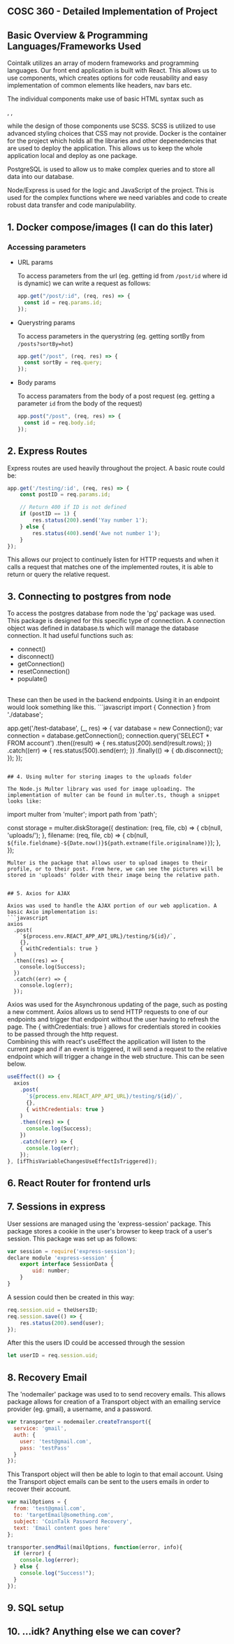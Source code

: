 ## COSC 360 - Detailed Implementation of Project


## Basic Overview & Programming Languages/Frameworks Used

Cointalk utilizes an array of modern frameworks and programming languages. Our front end application is built with React. 
This allows us to use components, which creates options for code reusability and easy implementation of common elements like headers, nav bars etc. 

The individual components make use of basic HTML syntax such as <div>, <a>, <p> while the design of those components use SCSS. SCSS is utilized to use advanced styling choices that CSS may not provide.
Docker is the container for the project which holds all the libraries and other depenedencies that are used to deploy the application. This allows us to keep the whole application local and deploy as one package.
 
 PostgreSQL is used to allow us to make complex queries and to store all data into our database.
 
 Node/Express is used for the logic and JavaScript of the project. This is used for the complex functions where we need variables and code to create robust data transfer and code manipulability.

## 1. Docker compose/images (I can do this later)

### Accessing parameters

- URL params

  To access parameters from the url (eg. getting id from `/post/id` where id is dynamic) we can write a request as follows:

  ```javascript
  app.get("/post/:id", (req, res) => {
    const id = req.params.id;
  });
  ```

- Querystring params

  To access parameters in the querystring (eg. getting sortBy from `/posts?sortBy=hot`)

  ```javascript
  app.get("/post", (req, res) => {
    const sortBy = req.query;
  });
  ```

- Body params

  To access paramaters from the body of a post request (eg. getting a parameter `id` from the body of the request)

  ```javascript
  app.post("/post", (req, res) => {
    const id = req.body.id;
  });
  ```

## 2. Express Routes
Express routes are used heavily throughout the project. A basic route could be:
```javascript
app.get('/testing/:id', (req, res) => {
    const postID = req.params.id;

    // Return 400 if ID is not defined
    if (postID == 1) { 
        res.status(200).send('Yay number 1');
    } else {
        res.status(400).send('Awe not number 1');
    }
});
```
This allows our project to continuely listen for HTTP requests and when it calls a request that matches one of the implemented routes, it is able to return or query the relative request. 

## 3. Connecting to postgres from node

To access the postgres database from node the 'pg' package was used. This package is designed for this specific type of connection.
A connection object was defined in database.ts which will manage the database connection. It had useful functions such as:
- connect()
- disconnect()
- getConnection()
- resetConnection()
- populate()
<br>
These can then be used in the backend endpoints. Using it in an endpoint would look something like this.
```javascript
import { Connection } from './database';

app.get('/test-database', (_, res) => {
    var database = new Connection();
    var connection = database.getConnection();
    connection.query('SELECT * FROM account')
        .then((result) => {
            res.status(200).send(result.rows);
        })
        .catch((err) => {
            res.status(500).send(err);
        })
        .finally(() => {
            db.disconnect();
        });
});
```

## 4. Using multer for storing images to the uploads folder

The Node.js Multer library was used for image uploading. The implementation of multer can be found in multer.ts, though a snippet looks like:

```
import multer from 'multer';
import path from 'path';

const storage = multer.diskStorage({
    destination: (req, file, cb) => {
        cb(null, 'uploads/');
    },
    filename: (req, file, cb) => {
        cb(null, `${file.fieldname}-${Date.now()}${path.extname(file.originalname)}`);
    },
});

```
Multer is the package that allows user to upload images to their profile, or to their post. From here, we can see the pictures will be stored in 'uploads' folder with their image being the relative path.


## 5. Axios for AJAX

Axios was used to handle the AJAX portion of our web application. A basic Axio implementation is:
```javascript
axios
  .post(
    `${process.env.REACT_APP_API_URL}/testing/${id}/`,
    {},
    { withCredentials: true }
  )
  .then((res) => {
    console.log(Success);
  })
  .catch((err) => {
    console.log(err);
  });
```
  Axios was used for the Asynchronous updating of the page, such as posting a new comment. Axios allows us to send HTTP requests to one of our endpoints and trigger that endpoint without the user having to refresh the page. The { withCredentials: true } allows for credentials stored in cookies to be passed through the http request.
<br>
Combining this with react's useEffect the application will listen to the current page and if an event is triggered, it will send a request to the relative endpoint which will trigger a change in the web structure. This can be seen below.
```javascript
useEffect(() => {
  axios
    .post(
      `${process.env.REACT_APP_API_URL}/testing/${id}/`,
      {},
      { withCredentials: true }
    )
    .then((res) => {
      console.log(Success);
    })
    .catch((err) => {
      console.log(err);
    });
}, [ifThisVariableChangesUseEffectIsTriggered]);
```

## 6. React Router for frontend urls

## 7. Sessions in express

User sessions are managed using the 'express-session' package. This package stores a cookie in the user's browser to keep track of a user's session. This package was set up as follows:
```javascript
var session = require('express-session');
declare module 'express-session' {
    export interface SessionData {
        uid: number;
    }
}
```
A session could then be created in this way:
```javascript
req.session.uid = theUsersID;
req.session.save(() => {
    res.status(200).send(user);
});
```
After this the users ID could be accessed through the session
```javascript
let userID = req.session.uid;
```

## 8. Recovery Email

The 'nodemailer' package was used to to send recovery emails. This allows package allows for creation of a Transport object with an emailing service provider (eg. gmail), a username, and a password.
```javascript
var transporter = nodemailer.createTransport({
  service: 'gmail',
  auth: {
    user: 'test@gmail.com',
    pass: 'testPass'
  }
});
```
This Transport object will then be able to login to that email account. Using the Transport object emails can be sent to the users emails in order to recover their account.
```javascript
var mailOptions = {
  from: 'test@gmail.com',
  to: 'targetEmail@something.com',
  subject: 'CoinTalk Password Recovery',
  text: 'Email content goes here'
};

transporter.sendMail(mailOptions, function(error, info){
  if (error) {
    console.log(error);
  } else {
    console.log("Success!");
  }
});
```

## 9. SQL setup

## 10. ...idk? Anything else we can cover?

